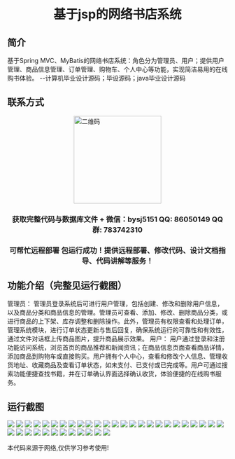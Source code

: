 <p><h1 align="center">基于jsp的网络书店系统</h1></p>

## 简介
基于Spring MVC、MyBatis的网络书店系统：角色分为管理员、用户；提供用户管理、商品信息管理、订单管理、购物车、个人中心等功能，实现简洁易用的在线购书体验。    --计算机毕业设计源码；毕设源码；java毕业设计源码


## 联系方式
<img src="https://bs-1329754181.cos.ap-shanghai.myqcloud.com/wx.jpg" alt="二维码" style="display: block; margin: 0 auto;" width="200px">
<p><h3 align="center">获取完整代码与数据库文件 + 微信：bysj5151 QQ: 86050149 QQ群: 783742310</h3></p>
<p><h3 align="center">可帮忙远程部署 包运行成功！提供远程部署、修改代码、设计文档指导、代码讲解等服务！</h3></p>

## 功能介绍（完整见运行截图）
管理员： 管理员登录系统后可进行用户管理，包括创建、修改和删除用户信息，以及商品分类和商品信息的管理。管理员可查看、添加、修改、删除商品分类，或进行商品的上下架、库存调整和删除操作。此外，管理员有权限查看和处理订单，管理系统模块，进行订单状态更新与售后回复，确保系统运行的可靠性和有效性，通过文件对话框上传商品图片，提升商品展示效果。 用户： 用户通过登录和注册功能访问系统，浏览首页的商品推荐和新闻资讯；在商品信息页面查看商品详情，添加商品到购物车或直接购买。用户拥有个人中心，查看和修改个人信息、管理收货地址、收藏商品及查看订单状态，如未支付、已支付或已完成等。用户可通过搜索功能便捷查找书籍，并在订单确认界面选择确认收货，体验便捷的在线购书服务。


## 运行截图
![](https://bs-1329754181.cos.ap-shanghai.myqcloud.com/ssm/OnlineBookstoreSystem2/img/001.jpg)
![](https://bs-1329754181.cos.ap-shanghai.myqcloud.com/ssm/OnlineBookstoreSystem2/img/002.jpg)
![](https://bs-1329754181.cos.ap-shanghai.myqcloud.com/ssm/OnlineBookstoreSystem2/img/003.jpg)
![](https://bs-1329754181.cos.ap-shanghai.myqcloud.com/ssm/OnlineBookstoreSystem2/img/004.jpg)
![](https://bs-1329754181.cos.ap-shanghai.myqcloud.com/ssm/OnlineBookstoreSystem2/img/005.jpg)
![](https://bs-1329754181.cos.ap-shanghai.myqcloud.com/ssm/OnlineBookstoreSystem2/img/006.jpg)
![](https://bs-1329754181.cos.ap-shanghai.myqcloud.com/ssm/OnlineBookstoreSystem2/img/007.jpg)
![](https://bs-1329754181.cos.ap-shanghai.myqcloud.com/ssm/OnlineBookstoreSystem2/img/008.jpg)
![](https://bs-1329754181.cos.ap-shanghai.myqcloud.com/ssm/OnlineBookstoreSystem2/img/009.jpg)
![](https://bs-1329754181.cos.ap-shanghai.myqcloud.com/ssm/OnlineBookstoreSystem2/img/010.jpg)
![](https://bs-1329754181.cos.ap-shanghai.myqcloud.com/ssm/OnlineBookstoreSystem2/img/011.jpg)
![](https://bs-1329754181.cos.ap-shanghai.myqcloud.com/ssm/OnlineBookstoreSystem2/img/012.jpg)
![](https://bs-1329754181.cos.ap-shanghai.myqcloud.com/ssm/OnlineBookstoreSystem2/img/013.jpg)
![](https://bs-1329754181.cos.ap-shanghai.myqcloud.com/ssm/OnlineBookstoreSystem2/img/014.jpg)
![](https://bs-1329754181.cos.ap-shanghai.myqcloud.com/ssm/OnlineBookstoreSystem2/img/015.jpg)
![](https://bs-1329754181.cos.ap-shanghai.myqcloud.com/ssm/OnlineBookstoreSystem2/img/016.jpg)
![](https://bs-1329754181.cos.ap-shanghai.myqcloud.com/ssm/OnlineBookstoreSystem2/img/017.jpg)
![](https://bs-1329754181.cos.ap-shanghai.myqcloud.com/ssm/OnlineBookstoreSystem2/img/018.jpg)
![](https://bs-1329754181.cos.ap-shanghai.myqcloud.com/ssm/OnlineBookstoreSystem2/img/019.jpg)
![](https://bs-1329754181.cos.ap-shanghai.myqcloud.com/ssm/OnlineBookstoreSystem2/img/020.jpg)
![](https://bs-1329754181.cos.ap-shanghai.myqcloud.com/ssm/OnlineBookstoreSystem2/img/021.jpg)
![](https://bs-1329754181.cos.ap-shanghai.myqcloud.com/ssm/OnlineBookstoreSystem2/img/022.jpg)
![](https://bs-1329754181.cos.ap-shanghai.myqcloud.com/ssm/OnlineBookstoreSystem2/img/023.jpg)
![](https://bs-1329754181.cos.ap-shanghai.myqcloud.com/ssm/OnlineBookstoreSystem2/img/024.jpg)
![](https://bs-1329754181.cos.ap-shanghai.myqcloud.com/ssm/OnlineBookstoreSystem2/img/025.jpg)
![](https://bs-1329754181.cos.ap-shanghai.myqcloud.com/ssm/OnlineBookstoreSystem2/img/026.jpg)
![](https://bs-1329754181.cos.ap-shanghai.myqcloud.com/ssm/OnlineBookstoreSystem2/img/027.jpg)
![](https://bs-1329754181.cos.ap-shanghai.myqcloud.com/ssm/OnlineBookstoreSystem2/img/028.jpg)
![](https://bs-1329754181.cos.ap-shanghai.myqcloud.com/ssm/OnlineBookstoreSystem2/img/029.jpg)
![](https://bs-1329754181.cos.ap-shanghai.myqcloud.com/ssm/OnlineBookstoreSystem2/img/030.jpg)
![](https://bs-1329754181.cos.ap-shanghai.myqcloud.com/ssm/OnlineBookstoreSystem2/img/031.jpg)
![](https://bs-1329754181.cos.ap-shanghai.myqcloud.com/ssm/OnlineBookstoreSystem2/img/032.jpg)
![](https://bs-1329754181.cos.ap-shanghai.myqcloud.com/ssm/OnlineBookstoreSystem2/img/033.jpg)
![](https://bs-1329754181.cos.ap-shanghai.myqcloud.com/ssm/OnlineBookstoreSystem2/img/034.jpg)
![](https://bs-1329754181.cos.ap-shanghai.myqcloud.com/ssm/OnlineBookstoreSystem2/img/035.jpg)
![](https://bs-1329754181.cos.ap-shanghai.myqcloud.com/ssm/OnlineBookstoreSystem2/img/036.jpg)
![](https://bs-1329754181.cos.ap-shanghai.myqcloud.com/ssm/OnlineBookstoreSystem2/img/037.jpg)

<p>本代码来源于网络,仅供学习参考使用!</p>
